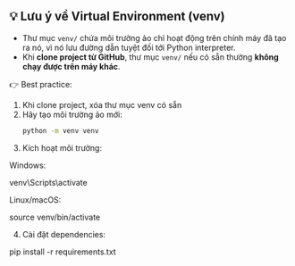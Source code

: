 ## 💡 Lưu ý về Virtual Environment (venv)

- Thư mục `venv/` chứa môi trường ảo chỉ hoạt động trên chính máy đã tạo ra nó, 
  vì nó lưu đường dẫn tuyệt đối tới Python interpreter.  
- Khi **clone project từ GitHub**, thư mục `venv/` nếu có sẵn thường **không chạy được trên máy khác**.  

👉 Best practice:
1.  Khi clone project, xóa thư mục venv có sẵn 
2. Hãy tạo môi trường ảo mới:
   ```bash
   python -m venv venv
3. Kích hoạt môi trường:

Windows:

venv\Scripts\activate

Linux/macOS:

source venv/bin/activate


4. Cài đặt dependencies:

pip install -r requirements.txt